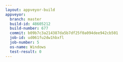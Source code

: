 ```yaml
---
layout: appveyor-build
appveyor:
  branch: master
  build-id: 48605212
  build-number: 677
  commit: b09b7c3a214387da5b7df25f0a094dee942cb501
  job-id: ud061fu2dw1hbxfl
  job-number: 5
  os-name: Windows
  test-result: 0
---
```

